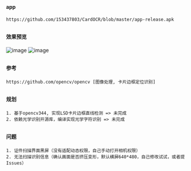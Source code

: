 
##
#### app
```
https://github.com/153437803/CardOCR/blob/master/app-release.apk
```

##
#### 效果预览
![image](https://github.com/153437803/Ocr_IDCard/blob/master/ScreenRecord_20181116181123.gif )
![image](https://github.com/153437803/Ocr_IDCard/blob/master/ScreenRecord_20181116181153.gif )

##
#### 参考
```
https://github.com/opencv/opencv [图像处理, 卡片边框定位识别]
```
##
#### 规划
```
1. 基于opencv344, 实现LSD卡片边框直线检测 => 未完成
2. 依赖光学识别开源库，编译实现光学字符识别 => 未完成
```

##
#### 问题
```
1. 证件扫描界面黑屏（没有适配动态权限，自己手动打开相机权限）
2. 无法扫描识别信息（确认画面是否挤压变形，默认横屏640*480，自己修改试试，或者提Issues）
```
